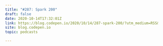 ```yaml
---
title: "#287: Spark 200"
draft: false
date: 2020-10-14T17:32:01Z
link: https://blog.codepen.io/2020/10/14/287-spark-200/?utm_medium=RSS&utm_source=hune
site: blog.codepen.io
topic: podcasts  

---
```

